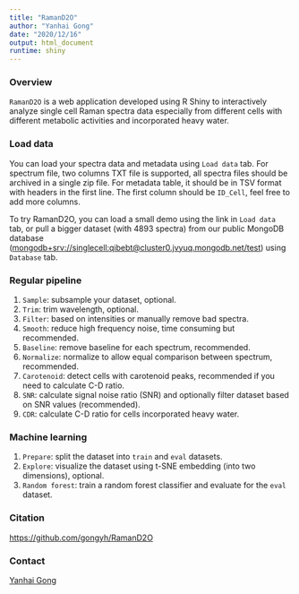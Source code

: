 ```yaml
---
title: "RamanD2O"
author: "Yanhai Gong"
date: "2020/12/16"
output: html_document
runtime: shiny
---
```


### Overview

`RamanD2O` is a web application developed using R Shiny to interactively analyze single cell Raman spectra data especially from different cells with different metabolic activities and incorporated heavy water.

### Load data

You can load your spectra data and metadata using `Load data` tab.
For spectrum file, two columns TXT file is supported, all spectra files should be archived in a single zip file.
For metadata table, it should be in TSV format with headers in the first line. The first column should be `ID_Cell`, feel free to add more columns.

To try RamanD2O, you can load a small demo using the link in `Load data` tab, or pull a bigger dataset (with 4893 spectra) from our public MongoDB database ([mongodb+srv://singlecell:qibebt@cluster0.jvyuq.mongodb.net/test](#)) using `Database` tab.

### Regular pipeline

1. `Sample`: subsample your dataset, optional.
2. `Trim`: trim wavelength, optional.
3. `Filter`: based on intensities or manually remove bad spectra.
4. `Smooth`: reduce high frequency noise, time consuming but recommended.
5. `Baseline`: remove baseline for each spectrum, recommended.
6. `Normalize`: normalize to allow equal comparison between spectrum, recommended.
7. `Carotenoid`: detect cells with carotenoid peaks, recommended if you need to calculate C-D ratio.
8. `SNR`: calculate signal noise ratio (SNR) and optionally filter dataset based on SNR values (recommended).
9. `CDR`: calculate C-D ratio for cells incorporated heavy water.

### Machine learning

1. `Prepare`: split the dataset into `train` and `eval` datasets.
2. `Explore`: visualize the dataset using t-SNE embedding (into two dimensions), optional.
3. `Random forest`: train a random forest classifier and evaluate for the `eval` dataset.

### Citation
https://github.com/gongyh/RamanD2O

### Contact
[Yanhai Gong](mailto:gongyh@qibebt.ac.cn)
